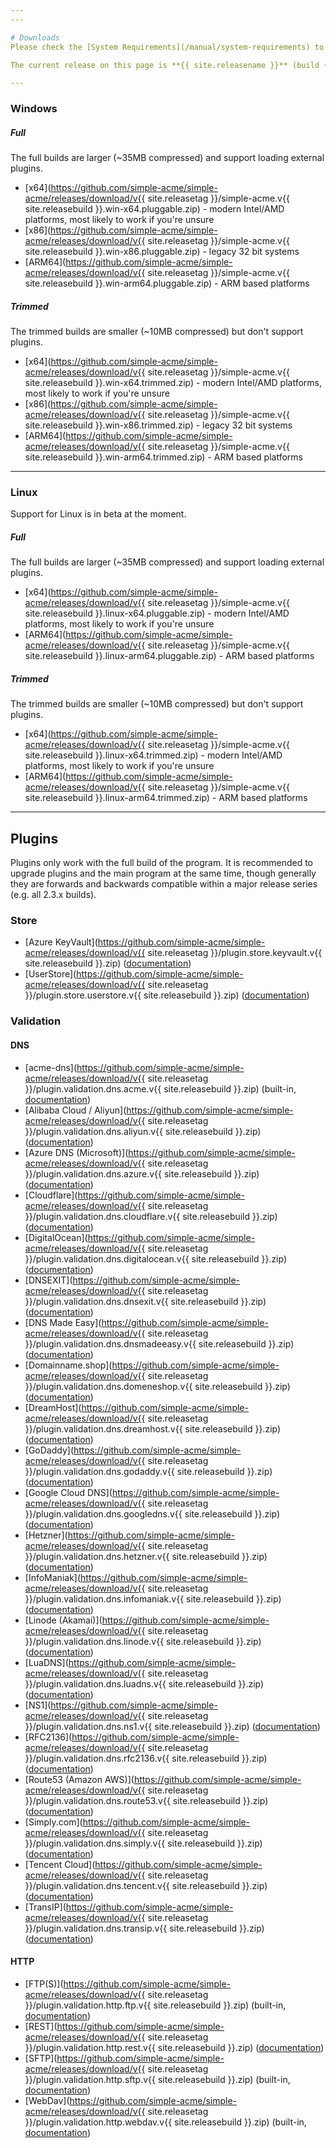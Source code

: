 ```yaml
---
---

# Downloads
Please check the [System Requirements](/manual/system-requirements) to see if your operating system is supported.

The current release on this page is **{{ site.releasename }}** (build {{ site.releasetag }}). Release notes and downloads for older versions can be obtained from [GitHub](https://github.com/simple-acme/simple-acme/releases/).

---
```


### Windows
##### Full
The full builds are larger (~35MB compressed) and support loading external plugins.
- [x64](https://github.com/simple-acme/simple-acme/releases/download/v{{ site.releasetag }}/simple-acme.v{{ site.releasebuild }}.win-x64.pluggable.zip) - modern Intel/AMD platforms, most likely to work if you're unsure
- [x86](https://github.com/simple-acme/simple-acme/releases/download/v{{ site.releasetag }}/simple-acme.v{{ site.releasebuild }}.win-x86.pluggable.zip) - legacy 32 bit systems
- [ARM64](https://github.com/simple-acme/simple-acme/releases/download/v{{ site.releasetag }}/simple-acme.v{{ site.releasebuild }}.win-arm64.pluggable.zip) - ARM based platforms

##### Trimmed
The trimmed builds are smaller (~10MB compressed) but don't support plugins.
- [x64](https://github.com/simple-acme/simple-acme/releases/download/v{{ site.releasetag }}/simple-acme.v{{ site.releasebuild }}.win-x64.trimmed.zip) - modern Intel/AMD platforms, most likely to work if you're unsure
- [x86](https://github.com/simple-acme/simple-acme/releases/download/v{{ site.releasetag }}/simple-acme.v{{ site.releasebuild }}.win-x86.trimmed.zip) - legacy 32 bit systems
- [ARM64](https://github.com/simple-acme/simple-acme/releases/download/v{{ site.releasetag }}/simple-acme.v{{ site.releasebuild }}.win-arm64.trimmed.zip) - ARM based platforms

---

### Linux
Support for Linux is in beta at the moment.
##### Full
The full builds are larger (~35MB compressed) and support loading external plugins.
- [x64](https://github.com/simple-acme/simple-acme/releases/download/v{{ site.releasetag }}/simple-acme.v{{ site.releasebuild }}.linux-x64.pluggable.zip) - modern Intel/AMD platforms, most likely to work if you're unsure
- [ARM64](https://github.com/simple-acme/simple-acme/releases/download/v{{ site.releasetag }}/simple-acme.v{{ site.releasebuild }}.linux-arm64.pluggable.zip) - ARM based platforms

##### Trimmed
The trimmed builds are smaller (~10MB compressed) but don't support plugins.
- [x64](https://github.com/simple-acme/simple-acme/releases/download/v{{ site.releasetag }}/simple-acme.v{{ site.releasebuild }}.linux-x64.trimmed.zip) - modern Intel/AMD platforms, most likely to work if you're unsure
- [ARM64](https://github.com/simple-acme/simple-acme/releases/download/v{{ site.releasetag }}/simple-acme.v{{ site.releasebuild }}.linux-arm64.trimmed.zip) - ARM based platforms

---

## Plugins
Plugins only work with the full build of the program. It is recommended to upgrade plugins and the main program at the same time, though generally they are forwards and backwards compatible within a major release series (e.g. all 2.3.x builds).

### Store
- [Azure KeyVault](https://github.com/simple-acme/simple-acme/releases/download/v{{ site.releasetag }}/plugin.store.keyvault.v{{ site.releasebuild }}.zip) ([documentation](/reference/plugins/store/keyvault))
- [UserStore](https://github.com/simple-acme/simple-acme/releases/download/v{{ site.releasetag }}/plugin.store.userstore.v{{ site.releasebuild }}.zip) ([documentation](/reference/plugins/store/userstore))

### Validation
#### DNS
- [acme-dns](https://github.com/simple-acme/simple-acme/releases/download/v{{ site.releasetag }}/plugin.validation.dns.acme.v{{ site.releasebuild }}.zip) (built-in, [documentation](/reference/plugins/validation/dns/acme-dns))
- [Alibaba Cloud / Aliyun](https://github.com/simple-acme/simple-acme/releases/download/v{{ site.releasetag }}/plugin.validation.dns.aliyun.v{{ site.releasebuild }}.zip) ([documentation](/reference/plugins/validation/dns/alibaba))
- [Azure DNS (Microsoft)](https://github.com/simple-acme/simple-acme/releases/download/v{{ site.releasetag }}/plugin.validation.dns.azure.v{{ site.releasebuild }}.zip) ([documentation](/reference/plugins/validation/dns/azure))
- [Cloudflare](https://github.com/simple-acme/simple-acme/releases/download/v{{ site.releasetag }}/plugin.validation.dns.cloudflare.v{{ site.releasebuild }}.zip) ([documentation](/reference/plugins/validation/dns/cloudflare))
- [DigitalOcean](https://github.com/simple-acme/simple-acme/releases/download/v{{ site.releasetag }}/plugin.validation.dns.digitalocean.v{{ site.releasebuild }}.zip) ([documentation](/reference/plugins/validation/dns/digitalocean))
- [DNSEXIT](https://github.com/simple-acme/simple-acme/releases/download/v{{ site.releasetag }}/plugin.validation.dns.dnsexit.v{{ site.releasebuild }}.zip) ([documentation](/reference/plugins/validation/dns/dnsexit))
- [DNS Made Easy](https://github.com/simple-acme/simple-acme/releases/download/v{{ site.releasetag }}/plugin.validation.dns.dnsmadeeasy.v{{ site.releasebuild }}.zip) ([documentation](/reference/plugins/validation/dns/dnsmadeeasy))
- [Domainname.shop](https://github.com/simple-acme/simple-acme/releases/download/v{{ site.releasetag }}/plugin.validation.dns.domeneshop.v{{ site.releasebuild }}.zip) ([documentation](/reference/plugins/validation/dns/domene))
- [DreamHost](https://github.com/simple-acme/simple-acme/releases/download/v{{ site.releasetag }}/plugin.validation.dns.dreamhost.v{{ site.releasebuild }}.zip) ([documentation](/reference/plugins/validation/dns/dreamhost))
- [GoDaddy](https://github.com/simple-acme/simple-acme/releases/download/v{{ site.releasetag }}/plugin.validation.dns.godaddy.v{{ site.releasebuild }}.zip) ([documentation](/reference/plugins/validation/dns/godaddy))
- [Google Cloud DNS](https://github.com/simple-acme/simple-acme/releases/download/v{{ site.releasetag }}/plugin.validation.dns.googledns.v{{ site.releasebuild }}.zip) ([documentation](/reference/plugins/validation/dns/clouddns))
- [Hetzner](https://github.com/simple-acme/simple-acme/releases/download/v{{ site.releasetag }}/plugin.validation.dns.hetzner.v{{ site.releasebuild }}.zip) ([documentation](/reference/plugins/validation/dns/hetzner))
- [InfoManiak](https://github.com/simple-acme/simple-acme/releases/download/v{{ site.releasetag }}/plugin.validation.dns.infomaniak.v{{ site.releasebuild }}.zip) ([documentation](/reference/plugins/validation/dns/infomaniak))
- [Linode (Akamai)](https://github.com/simple-acme/simple-acme/releases/download/v{{ site.releasetag }}/plugin.validation.dns.linode.v{{ site.releasebuild }}.zip) ([documentation](/reference/plugins/validation/dns/linode))
- [LuaDNS](https://github.com/simple-acme/simple-acme/releases/download/v{{ site.releasetag }}/plugin.validation.dns.luadns.v{{ site.releasebuild }}.zip) ([documentation](/reference/plugins/validation/dns/lua))
- [NS1](https://github.com/simple-acme/simple-acme/releases/download/v{{ site.releasetag }}/plugin.validation.dns.ns1.v{{ site.releasebuild }}.zip) ([documentation](/reference/plugins/validation/dns/ns1))
- [RFC2136](https://github.com/simple-acme/simple-acme/releases/download/v{{ site.releasetag }}/plugin.validation.dns.rfc2136.v{{ site.releasebuild }}.zip) ([documentation](/reference/plugins/validation/dns/rfc2136))
- [Route53 (Amazon AWS)](https://github.com/simple-acme/simple-acme/releases/download/v{{ site.releasetag }}/plugin.validation.dns.route53.v{{ site.releasebuild }}.zip) ([documentation](/reference/plugins/validation/dns/route53))
- [Simply.com](https://github.com/simple-acme/simple-acme/releases/download/v{{ site.releasetag }}/plugin.validation.dns.simply.v{{ site.releasebuild }}.zip) ([documentation](/reference/plugins/validation/dns/simply))
- [Tencent Cloud](https://github.com/simple-acme/simple-acme/releases/download/v{{ site.releasetag }}/plugin.validation.dns.tencent.v{{ site.releasebuild }}.zip) ([documentation](/reference/plugins/validation/dns/tencent))
- [TransIP](https://github.com/simple-acme/simple-acme/releases/download/v{{ site.releasetag }}/plugin.validation.dns.transip.v{{ site.releasebuild }}.zip) ([documentation](/reference/plugins/validation/dns/transip))

#### HTTP
- [FTP(S)](https://github.com/simple-acme/simple-acme/releases/download/v{{ site.releasetag }}/plugin.validation.http.ftp.v{{ site.releasebuild }}.zip) (built-in, [documentation](/reference/plugins/validation/http/ftps))
- [REST](https://github.com/simple-acme/simple-acme/releases/download/v{{ site.releasetag }}/plugin.validation.http.rest.v{{ site.releasebuild }}.zip) ([documentation](/reference/plugins/validation/http/rest))
- [SFTP](https://github.com/simple-acme/simple-acme/releases/download/v{{ site.releasetag }}/plugin.validation.http.sftp.v{{ site.releasebuild }}.zip) (built-in, [documentation](/reference/plugins/validation/http/sftp))
- [WebDav](https://github.com/simple-acme/simple-acme/releases/download/v{{ site.releasetag }}/plugin.validation.http.webdav.v{{ site.releasebuild }}.zip) (built-in, [documentation](/reference/plugins/validation/http/webdav))

